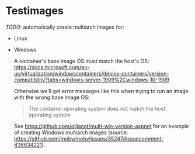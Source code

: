 # Testimages

*TODO*: automatically create multiarch images for:

- Linux
- Windows

    A container's base image OS must match the host's OS: https://docs.microsoft.com/en-us/virtualization/windowscontainers/deploy-containers/version-compatibility?tabs=windows-server-1909%2Cwindows-10-1909

    Otherwise we'll get error messages like this when trying to run an image with the wrong base image OS:

    > The container operating system does not match the host operating system

    See https://github.com/olljanat/multi-win-version-aspnet for an example of creating Windows multiarch images (source: https://github.com/moby/moby/issues/35247#issuecomment-436634221).
